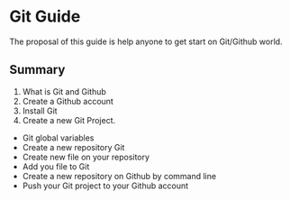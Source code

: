 # Git Guide

The proposal of this guide is help anyone to get start on Git/Github world.

## Summary

1. What is Git and Github
2. Create a Github account
3. Install Git
4. Create a new Git Project. 
* Git global variables
* Create a new repository Git
* Create new file on your repository
* Add you file to Git
* Create a new repository on Github by command line
* Push your Git project to your Github account

